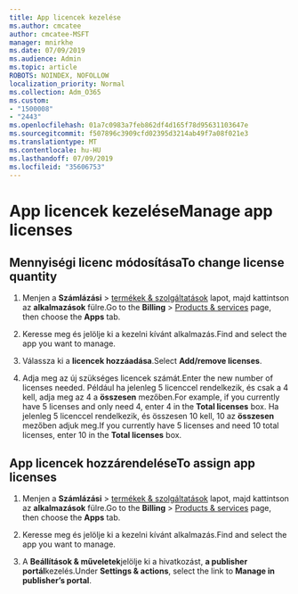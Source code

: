 ```yaml
---
title: App licencek kezelése
ms.author: cmcatee
author: cmcatee-MSFT
manager: mnirkhe
ms.date: 07/09/2019
ms.audience: Admin
ms.topic: article
ROBOTS: NOINDEX, NOFOLLOW
localization_priority: Normal
ms.collection: Adm_O365
ms.custom:
- "1500008"
- "2443"
ms.openlocfilehash: 01a7c0983a7feb862df4d165f78d95631103647e
ms.sourcegitcommit: f507896c3909cfd02395d3214ab49f7a08f021e3
ms.translationtype: MT
ms.contentlocale: hu-HU
ms.lasthandoff: 07/09/2019
ms.locfileid: "35606753"
---
```

# <a name="manage-app-licenses"></a><span data-ttu-id="e872a-102">App licencek kezelése</span><span class="sxs-lookup"><span data-stu-id="e872a-102">Manage app licenses</span></span>

## <a name="to-change-license-quantity"></a><span data-ttu-id="e872a-103">Mennyiségi licenc módosítása</span><span class="sxs-lookup"><span data-stu-id="e872a-103">To change license quantity</span></span>

1. <span data-ttu-id="e872a-104">Menjen a **Számlázási** > [termékek & szolgáltatások](https://go.microsoft.com/fwlink/p/?linkid=842054) lapot, majd kattintson az **alkalmazások** fülre.</span><span class="sxs-lookup"><span data-stu-id="e872a-104">Go to the **Billing** > [Products & services](https://go.microsoft.com/fwlink/p/?linkid=842054) page, then choose the **Apps** tab.</span></span>

2. <span data-ttu-id="e872a-105">Keresse meg és jelölje ki a kezelni kívánt alkalmazás.</span><span class="sxs-lookup"><span data-stu-id="e872a-105">Find and select the app you want to manage.</span></span>  

3. <span data-ttu-id="e872a-106">Válassza ki a **licencek hozzáadása**.</span><span class="sxs-lookup"><span data-stu-id="e872a-106">Select **Add/remove licenses**.</span></span>

4. <span data-ttu-id="e872a-107">Adja meg az új szükséges licencek számát.</span><span class="sxs-lookup"><span data-stu-id="e872a-107">Enter the new number of licenses needed.</span></span> <span data-ttu-id="e872a-108">Például ha jelenleg 5 licenccel rendelkezik, és csak a 4 kell, adja meg az 4 a **összesen** mezőben.</span><span class="sxs-lookup"><span data-stu-id="e872a-108">For example, if you currently have 5 licenses and only need 4, enter 4 in the **Total licenses** box.</span></span> <span data-ttu-id="e872a-109">Ha jelenleg 5 licenccel rendelkezik, és összesen 10 kell, 10 az **összesen** mezőben adjuk meg.</span><span class="sxs-lookup"><span data-stu-id="e872a-109">If you currently have 5 licenses and need 10 total licenses, enter 10 in the **Total licenses** box.</span></span>

## <a name="to-assign-app-licenses"></a><span data-ttu-id="e872a-110">App licencek hozzárendelése</span><span class="sxs-lookup"><span data-stu-id="e872a-110">To assign app licenses</span></span>

1. <span data-ttu-id="e872a-111">Menjen a **Számlázási** > [termékek & szolgáltatások](https://go.microsoft.com/fwlink/p/?linkid=842054) lapot, majd kattintson az **alkalmazások** fülre.</span><span class="sxs-lookup"><span data-stu-id="e872a-111">Go to the **Billing** > [Products & services](https://go.microsoft.com/fwlink/p/?linkid=842054) page, then choose the **Apps** tab.</span></span>

2. <span data-ttu-id="e872a-112">Keresse meg és jelölje ki a kezelni kívánt alkalmazás.</span><span class="sxs-lookup"><span data-stu-id="e872a-112">Find and select the app you want to manage.</span></span>  

3. <span data-ttu-id="e872a-113">A **Beállítások & műveletek**jelölje ki a hivatkozást, **a publisher portál**kezelés.</span><span class="sxs-lookup"><span data-stu-id="e872a-113">Under **Settings & actions**, select the link to **Manage in publisher’s portal**.</span></span>